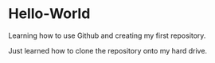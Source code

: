 # Hello-World
Learning how to use Github and creating my first repository.

Just learned how to clone the repository onto my hard drive.
